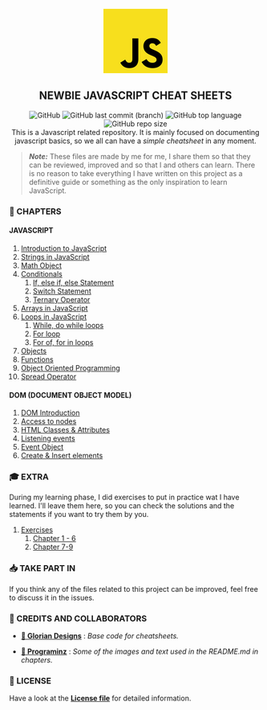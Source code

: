 <p  align="center">
    <img src="assets/img/icon.jpg"/>
</p>
<h2 align="center"><strong>NEWBIE JAVASCRIPT CHEAT SHEETS</strong></h2>
<p  align="center">
    <img alt="GitHub" src="https://img.shields.io/github/license/aleexnl/newbie-javascript-cheat-sheets?color=red&style=for-the-badge">
    <img alt="GitHub last commit (branch)" src="https://img.shields.io/github/last-commit/aleexnl/newbie-javascript-cheat-sheets/master?logo=github&style=for-the-badge">
    <img alt="GitHub top language" src="https://img.shields.io/github/languages/top/aleexnl/newbie-javascript-cheat-sheets?color=yellow&logo=github&style=for-the-badge">
    <img alt="GitHub repo size" src="https://img.shields.io/github/repo-size/aleexnl/newbie-javascript-cheat-sheets?logo=github&style=for-the-badge">   
    </br>
    This is a Javascript related repository.
    It is mainly focused on documenting javascript basics, so we all can have a <i>simple cheatsheet</i> in any moment.
</p>

> **_Note:_** These files are made by me for me, I share them so that they can be reviewed, improved and so that I and others can learn. There is no reason to take everything I have written on this project as a definitive guide or something as the only inspiration to learn JavaScript.

<h3><strong>📂 CHAPTERS</strong></h3>

<h4><strong>JAVASCRIPT</strong></h4>

1. [Introduction to JavaScript](./1.Introduction/)
2. [Strings in JavaScript](./2.Strings/)
3. [Math Object](./3.Math/)
4. [Conditionals](./4.Conditionals/)
   1. [If, else if, else Statement](./4.Conditionals/4.1.If/)
   2. [Switch Statement](./4.Conditionals/4.2.Switch/)
   3. [Ternary Operator](./4.Conditionals/4.3.Ternary/)
5. [Arrays in JavaScript](./5.Arrays/)
6. [Loops in JavaScript](./6.Loops/)
   1. [While, do while loops](./6.Loops/6.1.While/)
   2. [For loop](./6.Loops/6.2.For/)
   3. [For of, for in loops](./6.Loops/6.3.ForEx/)
7. [Objects](./7.Objects/)
8. [Functions](./8.Functions/)
9. [Object Oriented Programming](./9.OOP/)
10. [Spread Operator](./10.Spread/)

<h4><strong>DOM (DOCUMENT OBJECT MODEL)</strong></h4>

1. [DOM Introduction](./11.DOM/)
2. [Access to nodes](./12.nodes/)
3. [HTML Classes & Attributes](./13.Attributes/)
4. [Listening events](./14.Events/)
5. [Event Object](./15.Event/)
6. [Create & Insert elements](./16.Elements/)

<h3><strong>🎓 EXTRA</strong></h3>

During my learning phase, I did exercises to put in practice wat I have learned. I'll leave them here, so you can check the solutions and the statements if you want to try them by you.

1. [Exercises](./Exercises/)
   1. [Chapter 1 - 6](./Exercises/Chapter1-6/)
   2. [Chapter 7-9](./Exercises/Chapter7-9/)

<h3><strong>📥 TAKE PART IN</strong></h3>

If you think any of the files related to this project can be improved, feel free to discuss it in the issues.

<h3><strong>👥 CREDITS AND COLLABORATORS</strong></h3>

- [**👤 Glorian Designs**](https://github.com/DorianDesings) : _Base code for cheatsheets._

- [**👤 Programinz**](https://www.programiz.com) : _Some of the images and text used in the README.md in chapters._

<h3><strong>📄 LICENSE</strong></h3>

Have a look at the [**License file**](./LICENSE) for detailed information.
